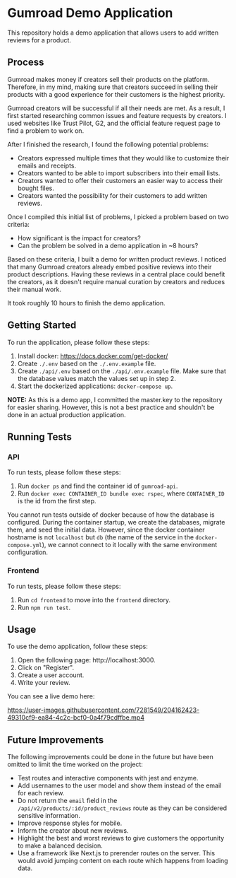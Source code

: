 # Gumroad Demo Application

This repository holds a demo application that allows users to add written reviews for a product.

## Process

Gumroad makes money if creators sell their products on the platform. Therefore, in my mind, making sure that creators succeed in selling their products with a good experience for their customers is the highest priority.

Gumroad creators will be successful if all their needs are met. As a result, I first started researching common issues and feature requests by creators. I used websites like Trust Pilot, G2, and the official feature request page to find a problem to work on.

After I finished the research, I found the following potential problems:

- Creators expressed multiple times that they would like to customize their emails and receipts.
- Creators wanted to be able to import subscribers into their email lists.
- Creators wanted to offer their customers an easier way to access their bought files.
- Creators wanted the possibility for their customers to add written reviews.

Once I compiled this initial list of problems, I picked a problem based on two criteria:

- How significant is the impact for creators?
- Can the problem be solved in a demo application in ~8 hours?

Based on these criteria, I built a demo for written product reviews. I noticed that many Gumroad creators already embed positive reviews into their product descriptions. Having these reviews in a central place could benefit the creators, as it doesn't require manual curation by creators and reduces their manual work.

It took roughly 10 hours to finish the demo application.

## Getting Started

To run the application, please follow these steps:

1. Install docker: https://docs.docker.com/get-docker/
2. Create `./.env` based on the `./.env.example` file.
3. Create `./api/.env` based on the `./api/.env.example` file. Make sure that the database values match the values set up in step 2.
2. Start the dockerized applications: `docker-compose up`.

**NOTE:** As this is a demo app, I committed the master.key to the repository for easier sharing. However, this is not a best practice and shouldn't be done in an actual production application.

## Running Tests

### API

To run tests, please follow these steps:

1. Run `docker ps` and find the container id of `gumroad-api`.
2. Run `docker exec CONTAINER_ID bundle exec rspec`, where `CONTAINER_ID` is the id from the first step.

You cannot run tests outside of docker because of how the database is configured. During the container startup, we create the databases, migrate them, and seed the initial data. However, since the docker container hostname is not `localhost` but `db` (the name of the service in the `docker-compose.yml`), we cannot connect to it locally with the same environment configuration.

### Frontend

To run tests, please follow these steps:

1. Run `cd frontend` to move into the `frontend` directory.
2. Run `npm run test`.

## Usage

To use the demo application, follow these steps:

1. Open the following page: http://localhost:3000.
2. Click on "Register".
3. Create a user account.
4. Write your review.

You can see a live demo here:

https://user-images.githubusercontent.com/7281549/204162423-49310cf9-ea84-4c2c-bcf0-0a4f79cdffbe.mp4

## Future Improvements

The following improvements could be done in the future but have been omitted to limit the time worked on the project:

- Test routes and interactive components with jest and enzyme.
- Add usernames to the user model and show them instead of the email for each review.
- Do not return the `email` field in the `/api/v2/products/:id/product_reviews` route as they can be considered sensitive information.
- Improve response styles for mobile.
- Inform the creator about new reviews.
- Highlight the best and worst reviews to give customers the opportunity to make a balanced decision.
- Use a framework like Next.js to prerender routes on the server. This would avoid jumping content on each route which happens from loading data.
